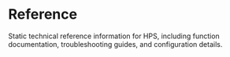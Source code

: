 # Reference

Static technical reference information for HPS, including function documentation, troubleshooting guides, and configuration details.
